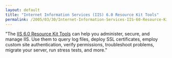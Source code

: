 ```yaml
---
layout: default
title: "Internet Information Services (IIS) 6.0 Resource Kit Tools"
permalink: /2005/03/30/Internet-Information-Services-IIS-60-Resource-Kit-Tools/
---
```


&quot;The <a href="http://www.microsoft.com/downloads/details.aspx?familyid=56FC92EE-A71A-4C73-B628-ADE629C89499&amp;displaylang=en" target="_blank">IIS 6.0 Resource Kit Tools</a> can help you administer, secure, and
manage IIS. Use them to query log files, deploy SSL certificates,
employ custom site authentication, verify permissions, troubleshoot
problems, migrate your server, run stress tests, and more.&quot;<br/>